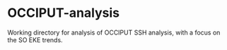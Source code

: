# OCCIPUT-analysis

Working directory for analysis of OCCIPUT SSH analysis, with a focus on the SO EKE trends.
